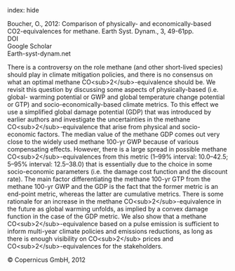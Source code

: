 index: hide

<div class="Citation">

  <div class="Citation-body">
    <div class="Citation-text">Boucher, O., 2012: Comparison of physically- and economically-based CO2-equivalences for methane. <span class="Article-journal">Earth Syst. Dynam., </span><span class="Article-volume">3, </span>49-61pp.</div>
    <div class="Citation-links">
      <div class="CitationLink" data-href="https://doi.org/10.5194/esd-3-49-2012">
        <div class="CitationLink-icon CitationLink-Doi"></div>
        <div class="CitationLink-text">DOI</div>
      </div>
      <div class="CitationLink" data-href="https://scholar.google.com/scholar?q=10.5194/esd-3-49-2012">
        <div class="CitationLink-icon CitationLink-Scholar"></div>
        <div class="CitationLink-text">Google Scholar</div>
      </div>
      <div class="CitationLink" data-href="http://www.earth-syst-dynam.net/3/49/2012/">
        <div class="CitationLink-icon CitationLink-Publisher"></div>
        <div class="CitationLink-text">Earth-syst-dynam.net</div>
      </div>
    </div>
  </div>
</div>

There is a controversy on the role methane (and other short-lived species) should play in climate mitigation policies, and there is no consensus on what an optimal methane CO&lt;sub&gt;2&lt;/sub&gt;-equivalence should be. We revisit this question by discussing some aspects of physically-based (i.e. global- warming potential or GWP and global temperature change potential or GTP) and socio-economically-based climate metrics. To this effect we use a simplified global damage potential (GDP) that was introduced by earlier authors and investigate the uncertainties in the methane CO&lt;sub&gt;2&lt;/sub&gt;-equivalence that arise from physical and socio-economic factors. The median value of the methane GDP comes out very close to the widely used methane 100-yr GWP because of various compensating effects. However, there is a large spread in possible methane CO&lt;sub&gt;2&lt;/sub&gt;-equivalences from this metric (1–99% interval: 10.0–42.5; 5–95% interval: 12.5–38.0) that is essentially due to the choice in some socio-economic parameters (i.e. the damage cost function and the discount rate). The main factor differentiating the methane 100-yr GTP from the methane 100-yr GWP and the GDP is the fact that the former metric is an end-point metric, whereas the latter are cumulative metrics. There is some rationale for an increase in the methane CO&lt;sub&gt;2&lt;/sub&gt;-equivalence in the future as global warming unfolds, as implied by a convex damage function in the case of the GDP metric. We also show that a methane CO&lt;sub&gt;2&lt;/sub&gt;-equivalence based on a pulse emission is sufficient to inform multi-year climate policies and emissions reductions, as long as there is enough visibility on CO&lt;sub&gt;2&lt;/sub&gt; prices and CO&lt;sub&gt;2&lt;/sub&gt;-equivalences for the stakeholders.

<div class="Citation-copy">
&copy; Copernicus GmbH, 2012
</div>